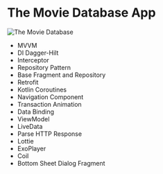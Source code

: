 # The Movie Database App

![The Movie Database](https://user-images.githubusercontent.com/49096704/175285420-99c5ec90-9f97-4796-bff2-a367966da15f.gif)

- MVVM
- DI Dagger-Hilt
- Interceptor
- Repository Pattern
- Base Fragment and Repository
- Retrofit
- Kotlin Coroutines
- Navigation Component
- Transaction Animation
- Data Binding
- ViewModel
- LiveData
- Parse HTTP Response
- Lottie
- ExoPlayer
- Coil
- Bottom Sheet Dialog Fragment
